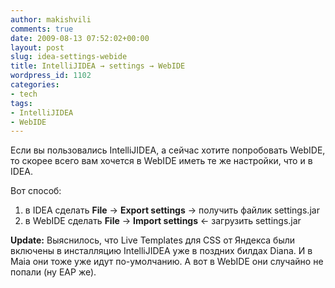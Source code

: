 ```yaml
---
author: makishvili
comments: true
date: 2009-08-13 07:52:02+00:00
layout: post
slug: idea-settings-webide
title: IntelliJIDEA → settings → WebIDE
wordpress_id: 1102
categories:
- tech
tags:
- IntelliJIDEA
- WebIDE
---
```


Если вы пользовались IntelliJIDEA, а сейчас хотите попробовать WebIDE, то скорее всего вам хочется в WebIDE иметь те же настройки, что и в IDEA.

Вот способ:
1. в IDEA сделать **File** -> **Export settings** -> получить файлик settings.jar
2. в WebIDE сделать **File** -> **Import settings** <- загрузить settings.jar

**Update:**
Выяснилось, что Live Templates для CSS от Яндекса были включены в инсталляцию IntelliJIDEA уже в поздних билдах Diana. И в Maia они тоже уже идут по-умолчанию. А вот в WebIDE они случайно не попали (ну EAP же).
